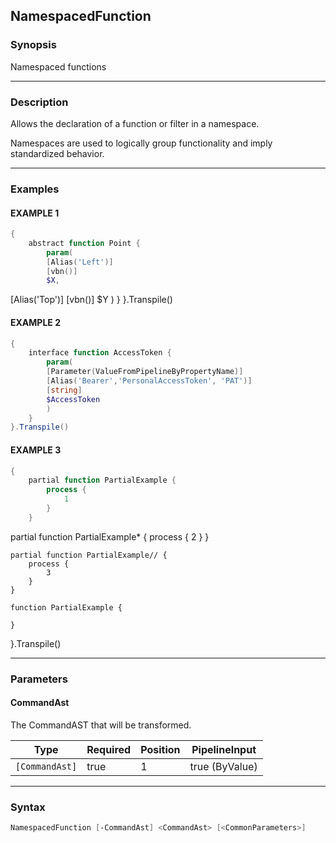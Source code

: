NamespacedFunction
------------------




### Synopsis
Namespaced functions



---


### Description

Allows the declaration of a function or filter in a namespace.

Namespaces are used to logically group functionality and imply standardized behavior.



---


### Examples
#### EXAMPLE 1
```PowerShell
{
    abstract function Point {
        param(
        [Alias('Left')]
        [vbn()]
        $X,
```
[Alias('Top')]
        [vbn()]
        $Y
        )
    }
}.Transpile()
#### EXAMPLE 2
```PowerShell
{
    interface function AccessToken {
        param(
        [Parameter(ValueFromPipelineByPropertyName)]
        [Alias('Bearer','PersonalAccessToken', 'PAT')]
        [string]
        $AccessToken
        )
    }
}.Transpile()
```

#### EXAMPLE 3
```PowerShell
{
    partial function PartialExample {
        process {
            1
        }
    }
```
partial function PartialExample* {
        process {
            2
        }
    }

    partial function PartialExample// {
        process {
            3
        }
    }        

    function PartialExample {
        
    }
}.Transpile()


---


### Parameters
#### **CommandAst**

The CommandAST that will be transformed.






|Type          |Required|Position|PipelineInput |
|--------------|--------|--------|--------------|
|`[CommandAst]`|true    |1       |true (ByValue)|





---


### Syntax
```PowerShell
NamespacedFunction [-CommandAst] <CommandAst> [<CommonParameters>]
```

